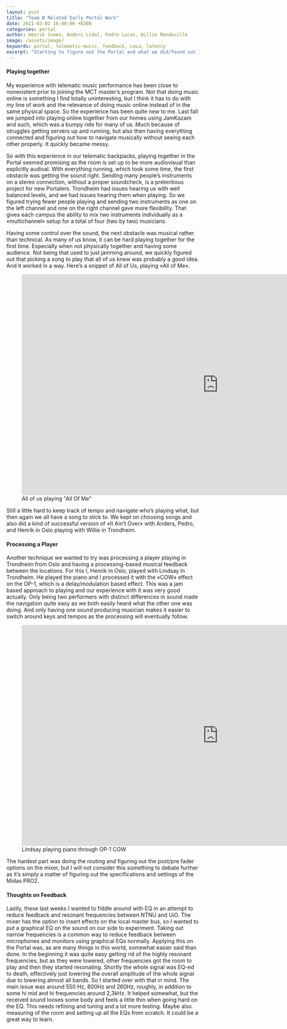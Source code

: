 ```yaml
---
layout: post
title: "Team B Related Early Portal Work"
date: 2021-03-02 16:00:00 +0200
categories: portal
author: Henrik Sveen, Anders Lidal, Pedro Lucas, Willie Mandeville
image: /assets/image/
keywords: portal, telematic-music, feedback, LoLa, latency
excerpt: "Starting to figure out the Portal and what we did/found out in the first weeks using it."
---
```


#### Playing together
My experience with telematic music performance has been close to nonexistent prior to joining the MCT master’s program. Not that doing music online is something I find totally uninteresting, but I think it has to do with my line of work and the relevance of doing music online instead of in the same physical space. So the experience has been quite new to me. Last fall we jumped into playing online together from our homes using JamKazam and such, which was a bumpy ride for many of us. Much because of struggles getting servers up and running, but also then having everything connected and figuring out how to navigate musically without seeing each other properly. It quickly became messy.

So with this experience in our telematic backpacks, playing together in the Portal seemed promising as the room is set up to be more audiovisual than explicitly audioal. With everything running, which took some time, the first obstacle was getting the sound right. Sending many people’s instruments on a stereo connection, without a proper soundcheck, is a pretentious project for new Portalers. Trondheim had issues hearing us with well balanced levels, and we had issues hearing them when playing. So we figured trying fewer people playing and sending two instruments as one on the left channel and one on the right channel gave more flexibility. That gives each campus the ability to mix two instruments individually as a «multichannel» setup for a total of four (two by two) musicians.

Having some control over the sound, the next obstacle was musical rather than technical. As many of us know, it can be hard playing together for the first time. Especially when not physically together and having some audience. Not being that used to just jamming around, we quickly figured out that picking a song to play that all of us knew was probably a good idea. And it worked in a way. Here’s a snippet of All of Us, playing «All of Me».

<figure style="float: none">
   <iframe src="https://drive.google.com/file/d/14b_IM5YmZqxi1W58WYH3eIj_57KaH58R/preview" width="1024" height="576" frameborder="0" allowfullscreen></iframe>
   <figcaption>All of us playing "All Of Me"</figcaption>
</figure>

Still a little hard to keep track of tempo and navigate who’s playing what, but then again we all have a song to stick to. We kept on choosing songs and also did a kind of successful version of «It Ain’t Over» with Anders, Pedro, and Henrik in Oslo playing with Willie in Trondheim.

#### Processing a Player
Another technique we wanted to try was processing a player playing in Trondheim from Oslo and having a processing-based musical feedback between the locations. For this I, Henrik in Oslo, played with Lindsay in Trondheim. He played the piano and I processed it with the «COW» effect on the OP-1, which is a delay/modulation based effect. This was a jam based approach to playing and our experience with it was very good actually. Only being two performers with distinct differences in sound made the navigation quite easy as we both easily heard what the other one was doing. And only having one sound producing musician makes it easier to switch around keys and tempos as the processing will eventually follow.

<figure style="float: none">
   <iframe src="https://drive.google.com/file/d/1hSbrtfuvCVHx-UEgObmICMFsyFfqYO4Y/preview" width="1024" height="576" frameborder="0" allowfullscreen></iframe>
   <figcaption>Lindsay playing piano through OP-1 COW</figcaption>
</figure>

The hardest part was doing the routing and figuring out the post/pre fader options on the mixer, but I will not consider this something to debate further as it’s simply a matter of figuring out the specifications and settings of the Midas PRO2.

#### Thoughts on Feedback
Lastly, these last weeks I wanted to fiddle around with EQ in an attempt to reduce feedback and resonant frequencies between NTNU and UiO. The mixer has the option to insert effects on the local master bus, so I wanted to put a graphical EQ on the sound on our side to experiment. Taking out narrow frequencies is a common way to reduce feedback between microphones and monitors using graphical EQs normally. Applying this on the Portal was, as are many things in this world, somewhat easier said than done. In the beginning it was quite easy getting rid of the highly resonant frequencies, but as they were lowered, other frequencies got the room to play and then they started resonating. Shortly the whole signal was EQ-ed to death, effectively just lowering the overall amplitude of the whole signal due to lowering almost all bands. So I started over with that in mind. The main issue was around 550 Hz, 800Hz and 260Hz, roughly, in addition to some hi mid and hi frequencies around 2,3kHz. It helped somewhat, but the received sound looses some body and feels a little thin when going hard on the EQ. This needs refining and tuning and a lot more testing. Maybe also measuring of the room and setting up all the EQs from scratch. It could be a great way to learn.
